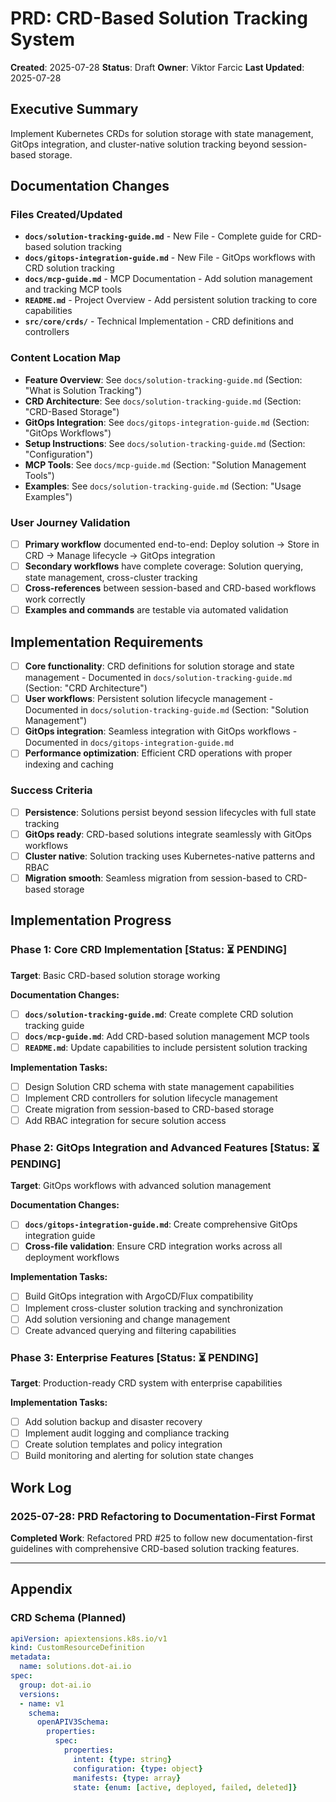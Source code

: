 # PRD: CRD-Based Solution Tracking System

**Created**: 2025-07-28
**Status**: Draft
**Owner**: Viktor Farcic
**Last Updated**: 2025-07-28

## Executive Summary
Implement Kubernetes CRDs for solution storage with state management, GitOps integration, and cluster-native solution tracking beyond session-based storage.

## Documentation Changes

### Files Created/Updated
- **`docs/solution-tracking-guide.md`** - New File - Complete guide for CRD-based solution tracking
- **`docs/gitops-integration-guide.md`** - New File - GitOps workflows with CRD solution tracking
- **`docs/mcp-guide.md`** - MCP Documentation - Add solution management and tracking MCP tools
- **`README.md`** - Project Overview - Add persistent solution tracking to core capabilities
- **`src/core/crds/`** - Technical Implementation - CRD definitions and controllers

### Content Location Map
- **Feature Overview**: See `docs/solution-tracking-guide.md` (Section: "What is Solution Tracking")
- **CRD Architecture**: See `docs/solution-tracking-guide.md` (Section: "CRD-Based Storage")
- **GitOps Integration**: See `docs/gitops-integration-guide.md` (Section: "GitOps Workflows")
- **Setup Instructions**: See `docs/solution-tracking-guide.md` (Section: "Configuration")
- **MCP Tools**: See `docs/mcp-guide.md` (Section: "Solution Management Tools")
- **Examples**: See `docs/solution-tracking-guide.md` (Section: "Usage Examples")

### User Journey Validation
- [ ] **Primary workflow** documented end-to-end: Deploy solution → Store in CRD → Manage lifecycle → GitOps integration
- [ ] **Secondary workflows** have complete coverage: Solution querying, state management, cross-cluster tracking
- [ ] **Cross-references** between session-based and CRD-based workflows work correctly
- [ ] **Examples and commands** are testable via automated validation

## Implementation Requirements
- [ ] **Core functionality**: CRD definitions for solution storage and state management - Documented in `docs/solution-tracking-guide.md` (Section: "CRD Architecture")
- [ ] **User workflows**: Persistent solution lifecycle management - Documented in `docs/solution-tracking-guide.md` (Section: "Solution Management")
- [ ] **GitOps integration**: Seamless integration with GitOps workflows - Documented in `docs/gitops-integration-guide.md`
- [ ] **Performance optimization**: Efficient CRD operations with proper indexing and caching

### Success Criteria
- [ ] **Persistence**: Solutions persist beyond session lifecycles with full state tracking
- [ ] **GitOps ready**: CRD-based solutions integrate seamlessly with GitOps workflows
- [ ] **Cluster native**: Solution tracking uses Kubernetes-native patterns and RBAC
- [ ] **Migration smooth**: Seamless migration from session-based to CRD-based storage

## Implementation Progress

### Phase 1: Core CRD Implementation [Status: ⏳ PENDING]
**Target**: Basic CRD-based solution storage working

**Documentation Changes:**
- [ ] **`docs/solution-tracking-guide.md`**: Create complete CRD solution tracking guide
- [ ] **`docs/mcp-guide.md`**: Add CRD-based solution management MCP tools
- [ ] **`README.md`**: Update capabilities to include persistent solution tracking

**Implementation Tasks:**
- [ ] Design Solution CRD schema with state management capabilities
- [ ] Implement CRD controllers for solution lifecycle management
- [ ] Create migration from session-based to CRD-based storage
- [ ] Add RBAC integration for secure solution access

### Phase 2: GitOps Integration and Advanced Features [Status: ⏳ PENDING]
**Target**: GitOps workflows with advanced solution management

**Documentation Changes:**
- [ ] **`docs/gitops-integration-guide.md`**: Create comprehensive GitOps integration guide
- [ ] **Cross-file validation**: Ensure CRD integration works across all deployment workflows

**Implementation Tasks:**
- [ ] Build GitOps integration with ArgoCD/Flux compatibility
- [ ] Implement cross-cluster solution tracking and synchronization
- [ ] Add solution versioning and change management
- [ ] Create advanced querying and filtering capabilities

### Phase 3: Enterprise Features [Status: ⏳ PENDING]
**Target**: Production-ready CRD system with enterprise capabilities

**Implementation Tasks:**
- [ ] Add solution backup and disaster recovery
- [ ] Implement audit logging and compliance tracking
- [ ] Create solution templates and policy integration
- [ ] Build monitoring and alerting for solution state changes

## Work Log

### 2025-07-28: PRD Refactoring to Documentation-First Format
**Completed Work**: Refactored PRD #25 to follow new documentation-first guidelines with comprehensive CRD-based solution tracking features.

---

## Appendix

### CRD Schema (Planned)
```yaml
apiVersion: apiextensions.k8s.io/v1
kind: CustomResourceDefinition
metadata:
  name: solutions.dot-ai.io
spec:
  group: dot-ai.io
  versions:
  - name: v1
    schema:
      openAPIV3Schema:
        properties:
          spec:
            properties:
              intent: {type: string}
              configuration: {type: object}
              manifests: {type: array}
              state: {enum: [active, deployed, failed, deleted]}
```